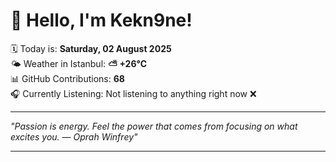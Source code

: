 # 👋 Hello, I'm Kekn9ne!

🗓️ Today is: **Saturday, 02 August 2025**  
🌤️ Weather in Istanbul: **⛅️  +26°C**  
📊 GitHub Contributions: **68**  
🎧 Currently Listening: Not listening to anything right now ❌

---

_"Passion is energy. Feel the power that comes from focusing on what excites you.  — *Oprah Winfrey*"_

---
